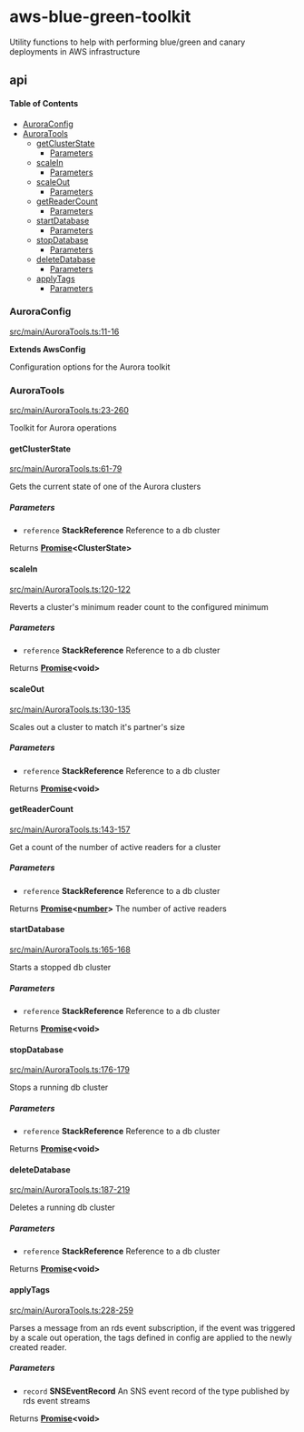 # aws-blue-green-toolkit

Utility functions to help with performing blue/green and canary deployments in AWS infrastructure

## api

<!-- Generated by documentation.js. Update this documentation by updating the source code. -->

#### Table of Contents

-   [AuroraConfig](#auroraconfig)
-   [AuroraTools](#auroratools)
    -   [getClusterState](#getclusterstate)
        -   [Parameters](#parameters)
    -   [scaleIn](#scalein)
        -   [Parameters](#parameters-1)
    -   [scaleOut](#scaleout)
        -   [Parameters](#parameters-2)
    -   [getReaderCount](#getreadercount)
        -   [Parameters](#parameters-3)
    -   [startDatabase](#startdatabase)
        -   [Parameters](#parameters-4)
    -   [stopDatabase](#stopdatabase)
        -   [Parameters](#parameters-5)
    -   [deleteDatabase](#deletedatabase)
        -   [Parameters](#parameters-6)
    -   [applyTags](#applytags)
        -   [Parameters](#parameters-7)

### AuroraConfig

[src/main/AuroraTools.ts:11-16](https://github.com/bbeesley/aws-blue-green-toolkit/blob/776ee15942d151d876598abd012de39c384ccac7/src/main/AuroraTools.ts#L11-L16 "Source code on GitHub")

**Extends AwsConfig**

Configuration options for the Aurora toolkit

### AuroraTools

[src/main/AuroraTools.ts:23-260](https://github.com/bbeesley/aws-blue-green-toolkit/blob/776ee15942d151d876598abd012de39c384ccac7/src/main/AuroraTools.ts#L23-L260 "Source code on GitHub")

Toolkit for Aurora operations

#### getClusterState

[src/main/AuroraTools.ts:61-79](https://github.com/bbeesley/aws-blue-green-toolkit/blob/776ee15942d151d876598abd012de39c384ccac7/src/main/AuroraTools.ts#L61-L79 "Source code on GitHub")

Gets the current state of one of the Aurora clusters

##### Parameters

-   `reference` **StackReference** Reference to a db cluster

Returns **[Promise](https://developer.mozilla.org/docs/Web/JavaScript/Reference/Global_Objects/Promise)&lt;ClusterState>** 

#### scaleIn

[src/main/AuroraTools.ts:120-122](https://github.com/bbeesley/aws-blue-green-toolkit/blob/776ee15942d151d876598abd012de39c384ccac7/src/main/AuroraTools.ts#L120-L122 "Source code on GitHub")

Reverts a cluster's minimum reader count to the configured minimum

##### Parameters

-   `reference` **StackReference** Reference to a db cluster

Returns **[Promise](https://developer.mozilla.org/docs/Web/JavaScript/Reference/Global_Objects/Promise)&lt;void>** 

#### scaleOut

[src/main/AuroraTools.ts:130-135](https://github.com/bbeesley/aws-blue-green-toolkit/blob/776ee15942d151d876598abd012de39c384ccac7/src/main/AuroraTools.ts#L130-L135 "Source code on GitHub")

Scales out a cluster to match it's partner's size

##### Parameters

-   `reference` **StackReference** Reference to a db cluster

Returns **[Promise](https://developer.mozilla.org/docs/Web/JavaScript/Reference/Global_Objects/Promise)&lt;void>** 

#### getReaderCount

[src/main/AuroraTools.ts:143-157](https://github.com/bbeesley/aws-blue-green-toolkit/blob/776ee15942d151d876598abd012de39c384ccac7/src/main/AuroraTools.ts#L143-L157 "Source code on GitHub")

Get a count of the number of active readers for a cluster

##### Parameters

-   `reference` **StackReference** Reference to a db cluster

Returns **[Promise](https://developer.mozilla.org/docs/Web/JavaScript/Reference/Global_Objects/Promise)&lt;[number](https://developer.mozilla.org/docs/Web/JavaScript/Reference/Global_Objects/Number)>** The number of active readers

#### startDatabase

[src/main/AuroraTools.ts:165-168](https://github.com/bbeesley/aws-blue-green-toolkit/blob/776ee15942d151d876598abd012de39c384ccac7/src/main/AuroraTools.ts#L165-L168 "Source code on GitHub")

Starts a stopped db cluster

##### Parameters

-   `reference` **StackReference** Reference to a db cluster

Returns **[Promise](https://developer.mozilla.org/docs/Web/JavaScript/Reference/Global_Objects/Promise)&lt;void>** 

#### stopDatabase

[src/main/AuroraTools.ts:176-179](https://github.com/bbeesley/aws-blue-green-toolkit/blob/776ee15942d151d876598abd012de39c384ccac7/src/main/AuroraTools.ts#L176-L179 "Source code on GitHub")

Stops a running db cluster

##### Parameters

-   `reference` **StackReference** Reference to a db cluster

Returns **[Promise](https://developer.mozilla.org/docs/Web/JavaScript/Reference/Global_Objects/Promise)&lt;void>** 

#### deleteDatabase

[src/main/AuroraTools.ts:187-219](https://github.com/bbeesley/aws-blue-green-toolkit/blob/776ee15942d151d876598abd012de39c384ccac7/src/main/AuroraTools.ts#L187-L219 "Source code on GitHub")

Deletes a running db cluster

##### Parameters

-   `reference` **StackReference** Reference to a db cluster

Returns **[Promise](https://developer.mozilla.org/docs/Web/JavaScript/Reference/Global_Objects/Promise)&lt;void>** 

#### applyTags

[src/main/AuroraTools.ts:228-259](https://github.com/bbeesley/aws-blue-green-toolkit/blob/776ee15942d151d876598abd012de39c384ccac7/src/main/AuroraTools.ts#L228-L259 "Source code on GitHub")

Parses a message from an rds event subscription, if the event was triggered by a scale out
operation, the tags defined in config are applied to the newly created reader.

##### Parameters

-   `record` **SNSEventRecord** An SNS event record of the type published by rds event streams

Returns **[Promise](https://developer.mozilla.org/docs/Web/JavaScript/Reference/Global_Objects/Promise)&lt;void>** 
